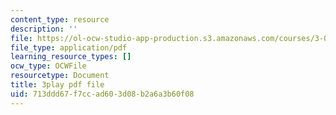 ```yaml
---
content_type: resource
description: ''
file: https://ol-ocw-studio-app-production.s3.amazonaws.com/courses/3-091sc-introduction-to-solid-state-chemistry-fall-2010/713ddd67f7ccad603d08b2a6a3b60f08_VL0pw-yVgjM.pdf
file_type: application/pdf
learning_resource_types: []
ocw_type: OCWFile
resourcetype: Document
title: 3play pdf file
uid: 713ddd67-f7cc-ad60-3d08-b2a6a3b60f08
---
```


